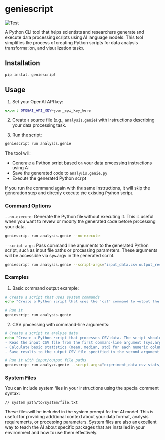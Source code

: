 # geniescript

![Test](https://github.com/magland/geniescript/actions/workflows/test.yml/badge.svg)

A Python CLI tool that helps scientists and researchers generate and execute data processing scripts using AI language models. This tool simplifies the process of creating Python scripts for data analysis, transformation, and visualization tasks.

## Installation

```bash
pip install geniescript
```

## Usage

1. Set your OpenAI API key:
```bash
export OPENAI_API_KEY=your_api_key_here
```

2. Create a source file (e.g., `analysis.genie`) with instructions describing your data processing task.

3. Run the script:

```bash
geniescript run analysis.genie
```

The tool will:
- Generate a Python script based on your data processing instructions using AI
- Save the generated code to `analysis.genie.py`
- Execute the generated Python script

If you run the command again with the same instructions, it will skip the generation step and directly execute the existing Python script.

### Command Options

`--no-execute`: Generate the Python file without executing it. This is useful when you want to review or modify the generated code before processing your data.
```bash
geniescript run analysis.genie --no-execute
```

`--script-args`: Pass command line arguments to the generated Python script, such as input file paths or processing parameters. These arguments will be accessible via sys.argv in the generated script.
```bash
geniescript run analysis.genie --script-args="input_data.csv output_results.csv"
```

### Examples

1. Basic command output example:
```bash
# Create a script that uses system commands
echo "Create a Python script that uses the 'cat' command to output the first 10 prime numbers" > analysis.genie

# Run it
geniescript run analysis.genie
```

2. CSV processing with command-line arguments:
```bash
# Create a script to analyze data
echo "Create a Python script that processes CSV data. The script should:
- Read the input CSV file from the first command-line argument (sys.argv[1])
- Calculate basic statistics (mean, median, std) for each numeric column
- Save results to the output CSV file specified in the second argument (sys.argv[2])" > analyze.genie

# Run it with input/output file paths
geniescript run analyze.genie --script-args="experiment_data.csv stats_results.csv"
```

### System Files

You can include system files in your instructions using the special comment syntax:
```
// system path/to/system/file.txt
```

These files will be included in the system prompt for the AI model. This is useful for providing additional context about your data format, analysis requirements, or processing parameters. System files are also an excellent way to teach the AI about specific packages that are installed in your environment and how to use them effectively.
